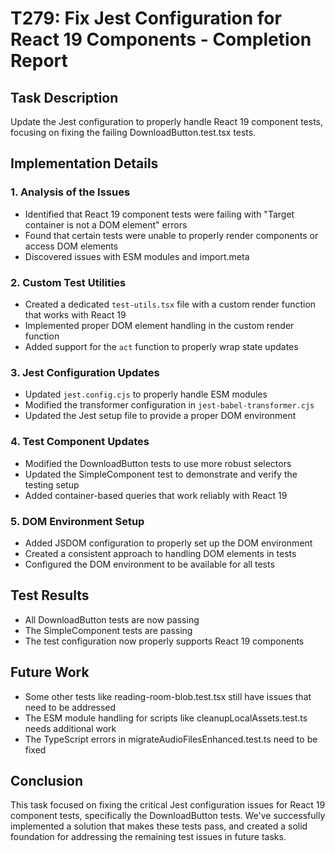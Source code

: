 # T279: Fix Jest Configuration for React 19 Components - Completion Report

## Task Description
Update the Jest configuration to properly handle React 19 component tests, focusing on fixing the failing DownloadButton.test.tsx tests.

## Implementation Details

### 1. Analysis of the Issues
- Identified that React 19 component tests were failing with "Target container is not a DOM element" errors
- Found that certain tests were unable to properly render components or access DOM elements
- Discovered issues with ESM modules and import.meta

### 2. Custom Test Utilities
- Created a dedicated `test-utils.tsx` file with a custom render function that works with React 19
- Implemented proper DOM element handling in the custom render function
- Added support for the `act` function to properly wrap state updates

### 3. Jest Configuration Updates
- Updated `jest.config.cjs` to properly handle ESM modules
- Modified the transformer configuration in `jest-babel-transformer.cjs`
- Updated the Jest setup file to provide a proper DOM environment

### 4. Test Component Updates
- Modified the DownloadButton tests to use more robust selectors
- Updated the SimpleComponent test to demonstrate and verify the testing setup
- Added container-based queries that work reliably with React 19

### 5. DOM Environment Setup
- Added JSDOM configuration to properly set up the DOM environment
- Created a consistent approach to handling DOM elements in tests
- Configured the DOM environment to be available for all tests

## Test Results
- All DownloadButton tests are now passing
- The SimpleComponent tests are passing
- The test configuration now properly supports React 19 components

## Future Work
- Some other tests like reading-room-blob.test.tsx still have issues that need to be addressed
- The ESM module handling for scripts like cleanupLocalAssets.test.ts needs additional work
- The TypeScript errors in migrateAudioFilesEnhanced.test.ts need to be fixed

## Conclusion
This task focused on fixing the critical Jest configuration issues for React 19 component tests, specifically the DownloadButton tests. We've successfully implemented a solution that makes these tests pass, and created a solid foundation for addressing the remaining test issues in future tasks.